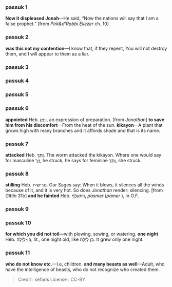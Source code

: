 
### passuk 1
<b>Now it displeased Jonah</b>—He said, “Now the nations will say that I am a false prophet.” [from <i>Pirk&amp;d’Rabbi Eliezer</i> ch. 10]

### passuk 2
<b>was this not my contention</b>—I know that, if they repent, You will not destroy them, and I will appear to them as a liar.

### passuk 3

### passuk 4

### passuk 5

### passuk 6
<b>appointed</b> Heb. וַיְמַן, an expression of preparation. [from <i>Jonathan</i>]
<b>to save him from his discomfort</b>—From the heat of the sun.
<b>kikayon</b>—A plant that grows high with many branches and it affords shade and that is its name.

### passuk 7
<b>attacked</b> Heb. וַתַּךְ. The worm attacked the kikayon. Where one would say for masculine וַיַךְ, he struck, he says for feminine וַתַּךְ, she struck.

### passuk 8
<b>stilling</b> Heb. חֲרִישִׁית. Our Sages say: When it blows, it silences all the winds because of it, and it is very hot. So does <i>Jonathan</i> render: silencing. [from <i>Gittin</i> 31b]
<b>and he fainted</b> Heb. וַיִּתְעַלָּף, <i>pasmer</i> (<i>pamer </i>), in O.F.

### passuk 9

### passuk 10
<b>for which you did not toil</b>—with plowing, sowing, or watering.
<b>one night</b> Heb. בִּן-לַיְלָה, lit., one night old, like בֶּן לַיְלָה. It grew only one night.

### passuk 11
<b>who do not know etc.</b>—I.e, children.
<b>and many beasts as well</b>—Adult, who have the intelligence of beasts, who do not recognize who created them.

>Credit : sefaris
>License : CC-BY